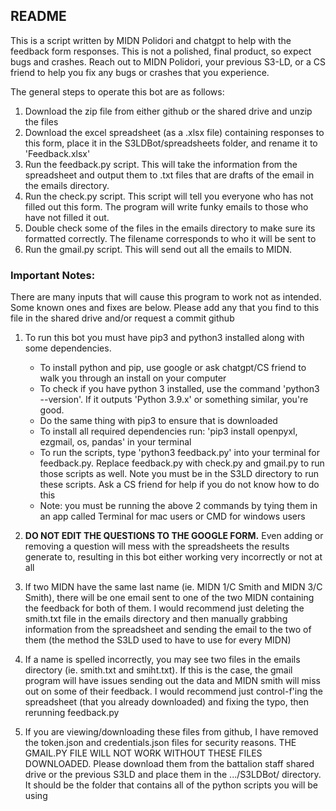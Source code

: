 ## README

This is a script written by MIDN Polidori and chatgpt to help with the feedback form responses.
This is not a polished, final product, so expect bugs and crashes. Reach out to MIDN Polidori,
your previous S3-LD, or a CS friend to help you fix any bugs or crashes that you experience.

The general steps to operate this bot are as follows:
1. Download the zip file from either github or the shared drive and unzip the files
2. Download the excel spreadsheet (as a .xlsx file) containing responses to this form, place it in the S3LDBot/spreadsheets folder, and rename it to 'Feedback.xlsx'
3. Run the feedback.py script. This will take the information from the spreadsheet and output them to .txt files that are drafts of the email in the emails directory.
4. Run the check.py script. This script will tell you everyone who has not filled out this form. The program will write funky emails to those who have not filled it out.
5. Double check some of the files in the emails directory to make sure its formatted correctly. The filename corresponds to who it will be sent to
6. Run the gmail.py script. This will send out all the emails to MIDN.

### Important Notes:
There are many inputs that will cause this program to work not as intended. Some known ones and fixes are below. Please add any that you find to this file in the shared drive and/or request a commit github

1. To run this bot you must have pip3 and python3 installed along with some dependencies.
	- To install python and pip, use google or ask chatgpt/CS friend to walk you through an install on your computer
	- To check if you have python 3 installed, use the command 'python3 --version'. If it outputs 'Python 3.9.x' or something similar, you're good.
	- Do the same thing with pip3 to ensure that is downloaded
	- To install all required dependencies run: 'pip3 install openpyxl, ezgmail, os, pandas' in your terminal
	- To run the scripts, type 'python3 feedback.py' into your terminal for feedback.py. Replace feedback.py with check.py and gmail.py to run those scripts as well. Note you must be in the S3LD directory to run these scripts. Ask a CS friend for help if you do not know how to do this
	- Note: you must be running the above 2 commands by tying them in an app called Terminal for mac users or CMD for windows users

2. **DO NOT EDIT THE QUESTIONS TO THE GOOGLE FORM.** Even adding or removing a question will mess with the spreadsheets the results generate to, resulting in this bot either working very incorrectly or not at all
	
3. If two MIDN have the same last name (ie. MIDN 1/C Smith and MIDN 3/C Smith), there will
be one email sent to one of the two MIDN containing the feedback for both of them. I would
recommend just deleting the smith.txt file in the emails directory and then manually grabbing
information from the spreadsheet and sending the email to the two of them (the method the S3LD
used to have to use for every MIDN)

4. If a name is spelled incorrectly, you may see two files in the emails directory (ie.
smith.txt and smiht.txt). If this is the case, the gmail program will have issues sending out
the data and MIDN smith will miss out on some of their feedback. I would recommend just
control-f'ing the spreadsheet (that you already downloaded) and fixing the typo, then rerunning
feedback.py

5. If you are viewing/downloading these files from github, I have removed the token.json and credentials.json files for security reasons. THE GMAIL.PY FILE WILL NOT WORK WITHOUT THESE FILES DOWNLOADED. Please download them from the battalion staff shared drive or the previous S3LD and place them in the .../S3LDBot/ directory. It should be the folder that contains all of the python scripts you will be using
